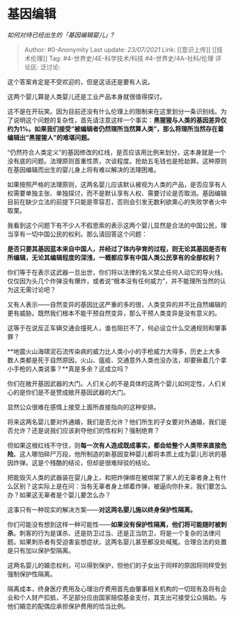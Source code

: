 # 基因编辑
*如何对待已经出生的「基因编辑婴儿」?*

> Author: #0-Anonymity
> Last update: *23/07/2021*
> Link: [[意识上传]] [[技术伦理]]
> Tag: #4-世界史/4E-科学技术/科技 #4-世界史/4A-社科/伦理 
> 评论区:
> 泛讨论:

这个答案肯定是不受欢迎的，但是这话还是要有人说。

这两个婴儿算是人类婴儿还是工业产品本身就很值得探讨。

这不是在开玩笑。因为目前还没有什么伦理上的限制来在这里划分一条识别线。为了说明这个问题的复杂性，首先请注意这样一个事实：**黑猩猩与人类的基因差异仅约为1%。如果我们接受“被编辑者仍然理所当然算人类”，那么将理所当然存在着编辑出“黑猩猩人”的难堪问题。**

“仍然符合人类定义”的基因修改的红线，是否应该用比例来划分，这本身就是一个没有底的问题。法理原则首重性质，次谈程度。抢劫五毛钱也是抢劫罪。这种原则在基因编辑而出生的婴儿身上将有难以解决的法理困难。

如果按照严格的法理原则，这两名婴儿应该默认被视为人类的产品，是否应享有人权需要单独主张、单独探讨，而不是默认享有人权、需要讨论是否取消。基因编辑目前在缺少立法的前提下只能是零容忍，否则会引发无数利欲熏心的失败学者火中取栗。

我看到这个问题下有不少人不假思索的表示这两个婴儿显然是合法的中国公民，理当享有一切中国公民的权利。那么请回答这个问题：

**是否只要其基因蓝本来自中国人，并经过了体内孕育的过程，则无论其基因是否有所编辑，无论其编辑程度的深浅，一概都应享有中国人类公民享有的全部权利？**

你们等于在表示这武器一旦出世，你们将以法律的名义禁止任何人动它的导火线。仅仅因为头几个炸弹没有爆炸，或者说“根本没有任何威力”，并不能理所当然的认为这无需讨论吧？

又有人表示——自然变异的基因比这严重的多的很，人类变异的并不比自然编辑的更有威胁。既然我们根本不能干预自然变异，那么干预人类变异是没有意义的。

这等于在说反正车辆交通会撞死人，谁也阻拦不了，何必设立什么交通规则和肇事罪？

**地震火山海啸泥石流传染病的威力比人类小小的手枪威力大得多，历史上大多数人类都是死于自然原因，火山、瘟疫、交通意外人类也没办法，却要揪着几个拿小手枪的人类说事？**真是多余？这成立吗？

你们在敞开基因武器的大门。人们关心的不是具体的这两个婴儿如何定性，人们关心的是你们是不是赞成敞开基因武器的大门。

显然公众很难在感情上接受上面所直接指向的这种安排。

将来这两名婴儿要对外通婚，我们是否允许？他们所生的子女要对外通婚，我们是否允许？还是说我们应该剥夺他们的性权利？强制绝育？

但如果这根红线不守住，则**每一次有人造成既成事实，都会给整个人类带来直接危险**。这人哪怕碎尸万段，他所制造的新基因变种婴儿都将本质上成为婴儿形状的基因炸弹。这是个残酷的结论，但却是很难辩驳的结论。

把能毁灭人类的武器装在婴儿身上，和把炸弹绑在被绑架了家人的无辜者身上有什么区别？这实际上是在问：当有无辜者身上绑着炸弹，被逼向你扑来，我们要怎么办？如果这无辜者是个婴儿要怎么办？

这事只有一种现实的解决方案——**对这两名婴儿施以终身保护性隔离。**

你们可能没有想到这样一种可能性——**如果没有保护性隔离，他们将可能随时被刺杀**。刺客的行为是谋杀、还是防卫过当、还是正当防卫，将是一个复杂的法律问题。如果刺杀者有受迫害妄想症状，这两名婴儿甚至都没处喊冤。合理合法的处置是只有加以保护型隔离。

这两名婴儿的婚恋权利，可以得到保护，但他们的子女出于同样的原因将同样受到强制保护性隔离。

隔离成本，终身医疗费用及心理治疗费用首先由肇事相关机构的一切现有及将有企业和个人财产扣抵，不足部分应由国家赔偿基金支付，其支出可接受公众捐助。与他们婚恋的配偶应承担保护费用的恰当比例。
